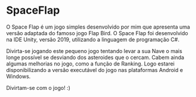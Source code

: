 # SpaceFlap

O Space Flap é um jogo simples desenvolvido por mim que apresenta uma versão adaptada do famoso jogo Flap Bird. 
O Space Flap foi desenvolvido na IDE Unity, versão 2019, utilizando a linguagem de programação C#.

Divirta-se jogando este pequeno jogo tentando levar a sua Nave o mais longe possível se desviando dos asteroides que o cercam.
Cabem ainda algumas melhorias no jogo, como a função de Ranking.
Logo estarei disponibilizando a versão executável do jogo nas plataformas Android e Windows.

Divirtam-se com o jogo! :)
